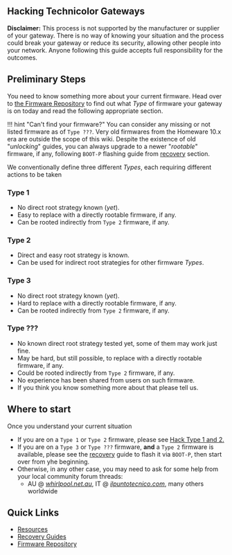 ## Hacking Technicolor Gateways

**Disclaimer:** This process is not supported by the manufacturer or supplier of your gateway.
There is no way of knowing your situation and the process could break your gateway or reduce its security, allowing other people into your network. Anyone following this guide accepts full responsibility for the outcomes.

## Preliminary Steps

You need to know something more about your current firmware. Head over to [the Firmware Repository](Firmware%20Repository/) to find out what *Type* of firmware your gateway is on today and read the following appropriate section.

!!! hint "Can't find your firmware?"
    You can consider any missing or not listed firmware as of `Type ???`. Very old firmwares from the Homeware 10.x era are outside the scope of this wiki. Despite the existence of old "*unlocking*" guides, you can always upgrade to a newer "*rootable*" firmware, if any, following `BOOT-P` flashing guide from [recovery](Recovery/#boot-p-recovery-mode-tftp-flashing) section.

We conventionally define three different *Types*, each requiring different actions to be taken

### Type 1

- No direct root strategy known (*yet*).
- Easy to replace with a directly rootable firmware, if any.
- Can be rooted indirectly from `Type 2` firmware, if any.

### Type 2

- Direct and easy root strategy is known.
- Can be used for indirect root strategies for other firmware *Types*.

### Type 3

- No direct root strategy known (*yet*).
- Hard to replace with a directly rootable firmware, if any.
- Can be rooted indirectly from `Type 2` firmware, if any.

### Type ???

- No known direct root strategy tested yet, some of them may work just fine.
- May be hard, but still possible, to replace with a directly rootable firmware, if any.
- Could be rooted indirectly from `Type 2` firmware, if any.
- No experience has been shared from users on such firmware.
- If you think you know something more about that please tell us.

## Where to start

Once you understand your current situation

- If you are on a `Type 1` or `Type 2` firmware, please see [Hack Type 1 and 2.](Hack%20Type%201&2/)
- If you are on a `Type 3` or `Type ???` firmware, **and** a `Type 2` firmware is available, please see the [recovery](Recovery/#boot-p-recovery-mode-tftp-flashing) guide to flash it via `BOOT-P`, then start over from yhe beginning.
- Otherwise, in any other case, you may need to ask for some help from your local community forum threads:
  - AU @ [*whirlpool.net.au*](https://forums.whirlpool.net.au/thread/9vxxl849), IT @ [*ilpuntotecnico.com*](https://www.ilpuntotecnico.com/forum/index.php/board,9.0.html), many others worldwide

## Quick Links

- [Resources](Resources/)
- [Recovery Guides](Recovery/)
- [Firmware Repository](Firmware%20Repository/)
